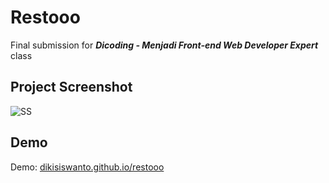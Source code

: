 # Restooo

Final submission for _**Dicoding - Menjadi Front-end Web Developer Expert**_ class

## Project Screenshot

![SS](https://i.ibb.co/mSzbPP2/restooo.png)

## Demo

Demo: [dikisiswanto.github.io/restooo](https://dikisiswanto.github.io/restooo)